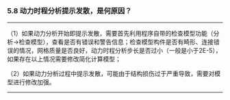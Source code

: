 ﻿### 5.8  动力时程分析提示发散，是何原因？
---



（1）如果动力分析开始即提示发散，需要首先利用程序自带的检查模型功能（分析->检查模型），查看是否有错误和警告信息；检查模型构件是否有畸形、连接错误的情况，网格质量是否良好，动力时程分析步长是否过小（一般是小于2E-5），如果存在以上情况需要修改简化计算模型；


（2）如果动力分析过程中提示发散，可能由于结构损伤过于严重导致，需要对模型进行修改加强。


---
